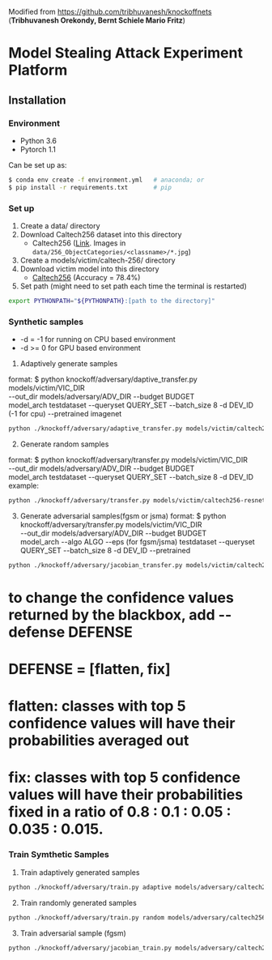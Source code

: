 Modified from https://github.com/tribhuvanesh/knockoffnets (**Tribhuvanesh Orekondy, Bernt Schiele Mario Fritz**)

# Model Stealing Attack Experiment Platform



## Installation

### Environment
  * Python 3.6
  * Pytorch 1.1

Can be set up as:
```bash
$ conda env create -f environment.yml   # anaconda; or
$ pip install -r requirements.txt       # pip
```

### Set up

1. Create a data/ directory
2. Download Caltech256 dataset into this directory
   * Caltech256 ([Link](http://www.vision.caltech.edu/Image_Datasets/Caltech256/). Images in `data/256_ObjectCategories/<classname>/*.jpg`)
3. Create a models/victim/caltech-256/ directory
4. Download victim model into this directory
   * [Caltech256](https://datasets.d2.mpi-inf.mpg.de/orekondy19cvpr/victim_models/caltech256-resnet34.zip) (Accuracy = 78.4%)
5. Set path (might need to set path each time the terminal is restarted)
```bash
export PYTHONPATH="${PYTHONPATH}:[path to the directory]"
```

### Synthetic samples
* -d = -1 for running on CPU based environment
* -d >= 0 for GPU based environment

1. Adaptively generate samples

format: 
$ python knockoff/adversary/daptive_transfer.py models/victim/VIC_DIR \
        --out_dir models/adversary/ADV_DIR --budget BUDGET \
        model_arch testdataset --queryset QUERY_SET --batch_size 8 -d DEV_ID (-1 for cpu) --pretrained imagenet

```bash
python ./knockoff/adversary/adaptive_transfer.py models/victim/caltech256-resnet34 --out_dir models/adversary/caltech256-resnet34 --budget 1000 resnet34 Caltech256 --queryset Caltech256 --batch_size 8 -d -1 --pretrained imagenet 
```

2. Generate random samples

format: 
$ python knockoff/adversary/transfer.py models/victim/VIC_DIR \
        --out_dir models/adversary/ADV_DIR --budget BUDGET \
        model_arch testdataset --queryset QUERY_SET --batch_size 8 -d DEV_ID
  example: 
```bash
python ./knockoff/adversary/transfer.py models/victim/caltech256-resnet34 --out_dir models/adversary/caltech256-resnet34 --budget 1000 resnet34 --queryset Caltech256 --batch_size 8 -d -1 --pretrained imagenet
```
 
3. Generate adversarial samples(fgsm or jsma)
format: 
$ python knockoff/adversary/transfer.py models/victim/VIC_DIR \
        --out_dir models/adversary/ADV_DIR --budget BUDGET \
        model_arch --algo ALGO --eps (for fgsm/jsma) 
        testdataset --queryset QUERY_SET --batch_size 8 -d DEV_ID --pretrained
```bash
python ./knockoff/adversary/jacobian_transfer.py models/victim/caltech256-resnet34 --out_dir models/adversary/caltech256-resnet34 --budget 1000 resnet34 --algo fgsm --eps 0.5 Caltech256 --queryset Caltech256 --batch_size 8 -d -1 --pretrained imagenet
```

# to change the confidence values returned by the blackbox, add --defense DEFENSE 
# DEFENSE = [flatten, fix]
# flatten: classes with top 5 confidence values will have their probabilities averaged out
# fix: classes with top 5 confidence values will have their probabilities fixed in a ratio of 0.8 : 0.1 : 0.05 : 0.035 : 0.015.



### Train Symthetic Samples
1. Train adaptively generated samples
```bash
python ./knockoff/adversary/train.py adaptive models/adversary/caltech256-resnet34 resnet34 Caltech256 --budgets 1000 -d -1 --pretrained imagenet --log-interval 1000 --epochs 20 --lr 0.1 
```

2. Train randomly generated samples
```bash
python ./knockoff/adversary/train.py random models/adversary/caltech256-resnet34 resnet34 Caltech256 --budgets 1000 -d -1 --pretrained imagenet --log-interval 1000 --epochs 20 --lr 0.1 
```
3. Train adversarial sample (fgsm)
```bash
python ./knockoff/adversary/jacobian_train.py models/adversary/caltech256-resnet34 resnet34 Caltech256 --budgets 1000 --algo fgsm --eps 0.5 -d -1 --pretrained imagenet --log-interval 1000 --epochs 20 --lr 0.1 -w 4
```
